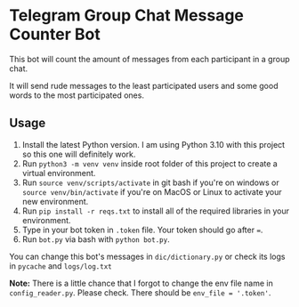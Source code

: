 # Telegram Group Chat Message Counter Bot

This bot will count the amount of messages from each participant in a group chat.

It will send rude messages to the least participated users and some good words to the most participated ones.

## Usage

1. Install the latest Python version. I am using Python 3.10 with this project so this one will definitely work.
2. Run `python3 -m venv venv` inside root folder of this project to create a virtual environment.
3. Run `source venv/scripts/activate` in git bash if you're on windows or `source venv/bin/activate` if you're on MacOS or Linux to activate your new environment.
4. Run `pip install -r reqs.txt` to install all of the required libraries in your environment.
5. Type in your bot token in `.token` file. Your token should go after `=`. 
6. Run `bot.py` via bash with `python bot.py`.

You can change this bot's messages in `dic/dictionary.py` or check its logs in `pycache` and `logs/log.txt`

**Note:** There is a little chance that I forgot to change the env file name in `config_reader.py`. Please check. There should be `env_file = '.token'`.
